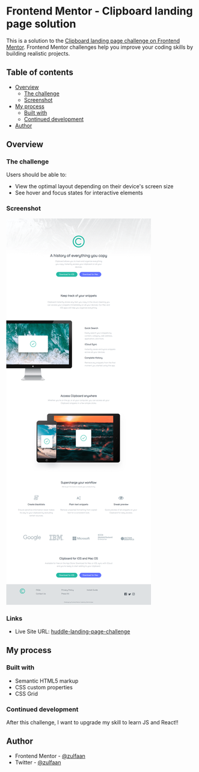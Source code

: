 # Frontend Mentor - Clipboard landing page solution

This is a solution to the [Clipboard landing page challenge on Frontend Mentor](https://www.frontendmentor.io/challenges/clipboard-landing-page-5cc9bccd6c4c91111378ecb9). Frontend Mentor challenges help you improve your coding skills by building realistic projects. 

## Table of contents

- [Overview](#overview)
  - [The challenge](#the-challenge)
  - [Screenshot](#screenshot)
- [My process](#my-process)
  - [Built with](#built-with)
  - [Continued development](#continued-development)
- [Author](#author)


## Overview

### The challenge

Users should be able to:

- View the optimal layout depending on their device's screen size
- See hover and focus states for interactive elements

### Screenshot

![](./design/desktop-design-output-byzulfa.png)

### Links

- Live Site URL: [huddle-landing-page-challenge](https://clipboard-landing-page-challenge.pages.dev/)

## My process

### Built with

- Semantic HTML5 markup
- CSS custom properties
- CSS Grid

### Continued development

After this challenge, I want to upgrade my skill to learn JS and React!!

## Author

- Frontend Mentor - [@zulfaan](https://www.frontendmentor.io/profile/zulfaan)
- Twitter - [@zulfaan](https://www.twitter.com/longlive1984)
